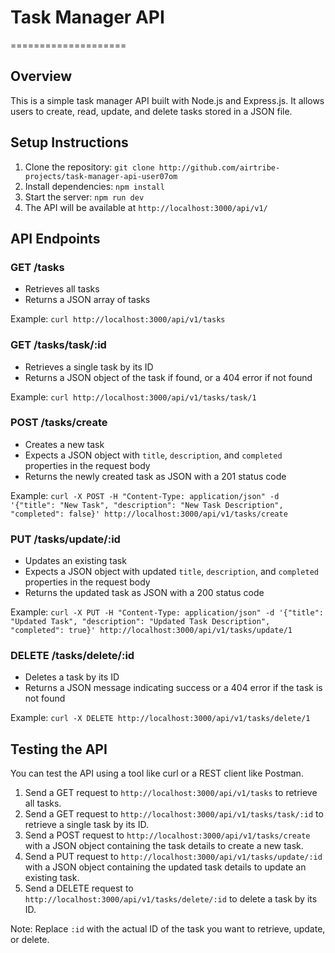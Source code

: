 

# Task Manager API
====================

Overview
--------

This is a simple task manager API built with Node.js and Express.js. It allows users to create, read, update, and delete tasks stored in a JSON file.

Setup Instructions
-----------------

1. Clone the repository: `git clone http://github.com/airtribe-projects/task-manager-api-user07om`
2. Install dependencies: `npm install`
3. Start the server: `npm run dev`
4. The API will be available at `http://localhost:3000/api/v1/`

API Endpoints
-------------

### GET /tasks

* Retrieves all tasks
* Returns a JSON array of tasks

Example: `curl http://localhost:3000/api/v1/tasks`

### GET /tasks/task/:id

* Retrieves a single task by its ID
* Returns a JSON object of the task if found, or a 404 error if not found

Example: `curl http://localhost:3000/api/v1/tasks/task/1`

### POST /tasks/create

* Creates a new task
* Expects a JSON object with `title`, `description`, and `completed` properties in the request body
* Returns the newly created task as JSON with a 201 status code

Example: `curl -X POST -H "Content-Type: application/json" -d '{"title": "New Task", "description": "New Task Description", "completed": false}' http://localhost:3000/api/v1/tasks/create`

### PUT /tasks/update/:id

* Updates an existing task
* Expects a JSON object with updated `title`, `description`, and `completed` properties in the request body
* Returns the updated task as JSON with a 200 status code

Example: `curl -X PUT -H "Content-Type: application/json" -d '{"title": "Updated Task", "description": "Updated Task Description", "completed": true}' http://localhost:3000/api/v1/tasks/update/1`

### DELETE /tasks/delete/:id

* Deletes a task by its ID
* Returns a JSON message indicating success or a 404 error if the task is not found

Example: `curl -X DELETE http://localhost:3000/api/v1/tasks/delete/1`

Testing the API
----------------

You can test the API using a tool like curl or a REST client like Postman.

1. Send a GET request to `http://localhost:3000/api/v1/tasks` to retrieve all tasks.
2. Send a GET request to `http://localhost:3000/api/v1/tasks/task/:id` to retrieve a single task by its ID.
3. Send a POST request to `http://localhost:3000/api/v1/tasks/create` with a JSON object containing the task details to create a new task.
4. Send a PUT request to `http://localhost:3000/api/v1/tasks/update/:id` with a JSON object containing the updated task details to update an existing task.
5. Send a DELETE request to `http://localhost:3000/api/v1/tasks/delete/:id` to delete a task by its ID.

Note: Replace `:id` with the actual ID of the task you want to retrieve, update, or delete.